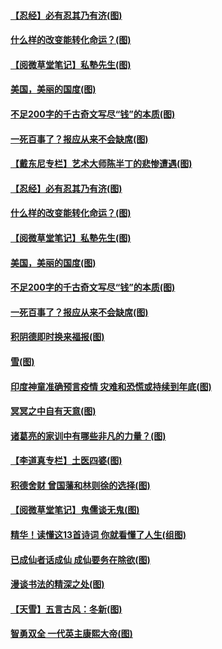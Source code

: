 #### [【忍经】必有忍其乃有济(图)](../pages/p7/958329.md) 
#### [什么样的改变能转化命运？(图)](../pages/p7/958457.md) 
#### [【阅微草堂笔记】私塾先生(图)](../pages/p7/956825.md) 
#### [美国，美丽的国度(图)](../pages/p7/958332.md) 
#### [不足200字的千古奇文写尽“钱”的本质(图)](../pages/p7/957929.md) 
#### [一死百事了？报应从来不会缺席(图)](../pages/p7/958337.md) 
#### [【戴东尼专栏】艺术大师陈半丁的悲惨遭遇(图)](../pages/p7/950898.md) 
#### [【忍经】必有忍其乃有济(图)](../pages/p7/958329.md) 
#### [什么样的改变能转化命运？(图)](../pages/p7/958457.md) 
#### [【阅微草堂笔记】私塾先生(图)](../pages/p7/956825.md) 
#### [美国，美丽的国度(图)](../pages/p7/958332.md) 
#### [不足200字的千古奇文写尽“钱”的本质(图)](../pages/p7/957929.md) 
#### [一死百事了？报应从来不会缺席(图)](../pages/p7/958337.md) 
#### [积阴德即时换来福报(图)](../pages/p7/958221.md) 
#### [雪(图)](../pages/p7/958217.md) 
#### [印度神童准确预言疫情 灾难和恐慌或持续到年底(图)](../pages/p7/958213.md) 
#### [冥冥之中自有天意(图)](../pages/p7/957925.md) 
#### [诸葛亮的家训中有哪些非凡的力量？(图)](../pages/p7/957930.md) 
#### [【李道真专栏】土医四婆(图)](../pages/p7/954348.md) 
#### [积德舍财 曾国藩和林则徐的选择(图)](../pages/p7/958024.md) 
#### [【阅微草堂笔记】鬼儒谈无鬼(图)](../pages/p7/956824.md) 
#### [精华！读懂这13首诗词 你就看懂了人生(组图)](../pages/p7/957896.md) 
#### [已成仙者话成仙 成仙要务在除欲(图)](../pages/p7/957884.md) 
#### [漫谈书法的精深之处(图)](../pages/p7/957830.md) 
#### [【天雪】五言古风：冬新(图)](../pages/p7/957844.md) 
#### [智勇双全 一代英主康熙大帝(图)](../pages/p7/956212.md) 
